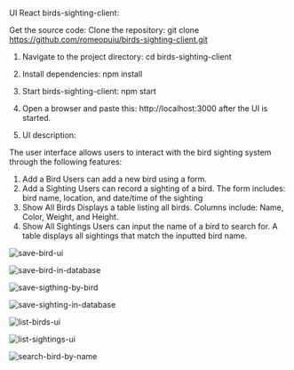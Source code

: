 UI React birds-sighting-client:

Get the source code:
Clone the repository: git clone https://github.com/romeopuiu/birds-sighting-client.git

1. Navigate to the project directory:
   cd birds-sighting-client

2. Install dependencies:
   npm install
3. Start birds-sighting-client: 
   npm start
4. Open a browser and paste this: http://localhost:3000 after the UI is started.
5. UI description:


The user interface allows users to interact with the bird sighting system through the following features:
1. Add a Bird
   Users can add a new bird using a form.
2. Add a Sighting
   Users can record a sighting of a bird.
   The form includes: bird name, location, and date/time of the sighting
3. Show All Birds
   Displays a table listing all birds.
   Columns include: Name, Color, Weight, and Height.
4.  Show All Sightings
    Users can input the name of a bird to search for.
    A table displays all sightings that match the inputted bird name.


![save-bird-ui](https://github.com/user-attachments/assets/0c2bf020-d593-476b-bc87-53b1bb0dcb97)






![save-bird-in-database](https://github.com/user-attachments/assets/a21fec0b-fe2d-4145-9138-bb57574eecea)






![save-sigthing-by-bird](https://github.com/user-attachments/assets/1b40cbce-fd74-4167-a47e-515e56c2c61a)




![save-sighting-in-database](https://github.com/user-attachments/assets/5a3c4b12-1277-4b4b-9ed7-db63dd18bbb2)



![list-birds-ui](https://github.com/user-attachments/assets/c7ec71d6-6147-4622-a659-91451c933b5e)




![list-sightings-ui](https://github.com/user-attachments/assets/614d9411-1b93-4702-9f1e-cb16ad6c1d00)






![search-bird-by-name](https://github.com/user-attachments/assets/b39e6af7-6212-401c-a788-2ccfb685491a)

